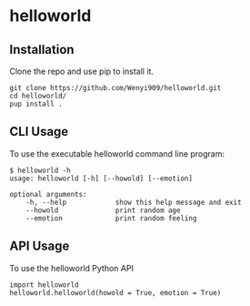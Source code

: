 # helloworld
## Installation
Clone the repo and use pip to install it.

	git clone https://github.com/Wenyi909/helloworld.git
	cd helloworld/
	pup install .

## CLI Usage
To use the executable helloworld command line program:

	$ helloworld -h
	usage: helloworld [-h] [--howold] [--emotion]

	optional arguments:
		-h, --help            show this help message and exit
		--howold              print random age
		--emotion             print random feeling

## API Usage
To use the helloworld Python API

	import helloworld
	helloworld.helloworld(howold = True, emotion = True)


